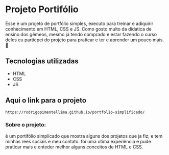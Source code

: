 # Projeto Portifólio
Esse é um projeto de portfólio simples, executo para treinar e adiquirir conhecimento em HTML, CSS e JS.
Como gosto muito da didatica de ensino dos gêmeos, mesmo já tendo comprado e estar fazendo o curso deles eu particpei do projeto para praticar e ter 
e aprender um pouco mais.
🚀




## Tecnologias utilizadas
- HTML
- CSS
- JS

## Aqui o link para o projeto

``` 
https://rodrigopimentellima.github.io/portfolio-simplificado/
```
### Sobre o projeto:

è um portifólio simplicado que mostra alguns dos projetos que ja fiz, e tem minhas rees sociais e meu contato.
foi uma otima experiência e pude praticar mais e enteder melhor alguns conceitos de HTML e CSS. 
